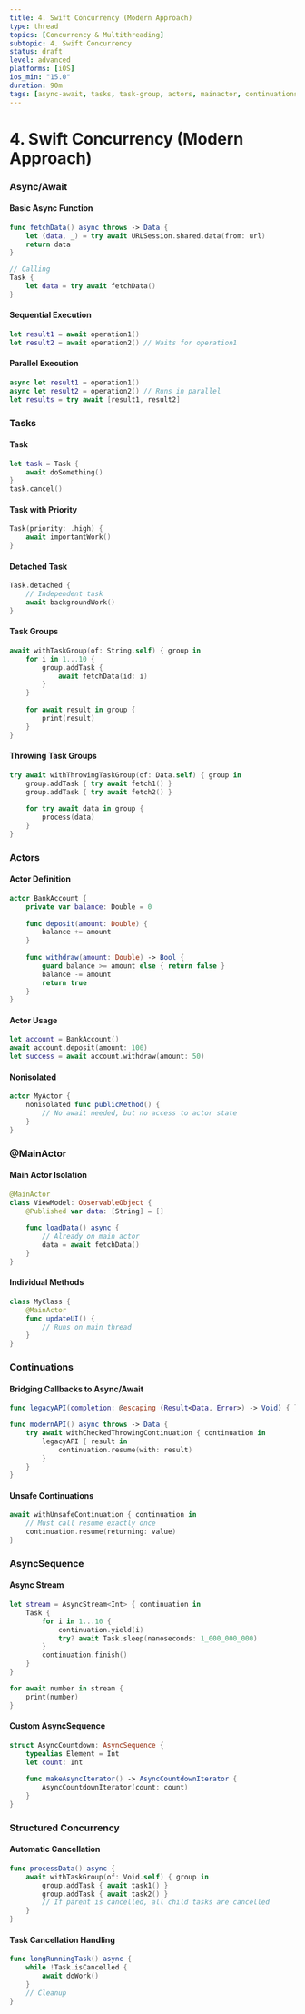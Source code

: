 ```yaml
---
title: 4. Swift Concurrency (Modern Approach)
type: thread
topics: [Concurrency & Multithreading]
subtopic: 4. Swift Concurrency
status: draft
level: advanced
platforms: [iOS]
ios_min: "15.0"
duration: 90m
tags: [async-await, tasks, task-group, actors, mainactor, continuations, asyncsequence, structured-concurrency]
---
```


# 4. Swift Concurrency (Modern Approach)


### Async/Await

#### Basic Async Function
```swift
func fetchData() async throws -> Data {
    let (data, _) = try await URLSession.shared.data(from: url)
    return data
}

// Calling
Task {
    let data = try await fetchData()
}
```

#### Sequential Execution
```swift
let result1 = await operation1()
let result2 = await operation2() // Waits for operation1
```

#### Parallel Execution
```swift
async let result1 = operation1()
async let result2 = operation2() // Runs in parallel
let results = try await [result1, result2]
```

### Tasks

#### Task
```swift
let task = Task {
    await doSomething()
}
task.cancel()
```

#### Task with Priority
```swift
Task(priority: .high) {
    await importantWork()
}
```

#### Detached Task
```swift
Task.detached {
    // Independent task
    await backgroundWork()
}
```

#### Task Groups
```swift
await withTaskGroup(of: String.self) { group in
    for i in 1...10 {
        group.addTask {
            await fetchData(id: i)
        }
    }
    
    for await result in group {
        print(result)
    }
}
```

#### Throwing Task Groups
```swift
try await withThrowingTaskGroup(of: Data.self) { group in
    group.addTask { try await fetch1() }
    group.addTask { try await fetch2() }
    
    for try await data in group {
        process(data)
    }
}
```

### Actors

#### Actor Definition
```swift
actor BankAccount {
    private var balance: Double = 0
    
    func deposit(amount: Double) {
        balance += amount
    }
    
    func withdraw(amount: Double) -> Bool {
        guard balance >= amount else { return false }
        balance -= amount
        return true
    }
}
```

#### Actor Usage
```swift
let account = BankAccount()
await account.deposit(amount: 100)
let success = await account.withdraw(amount: 50)
```

#### Nonisolated
```swift
actor MyActor {
    nonisolated func publicMethod() {
        // No await needed, but no access to actor state
    }
}
```

### @MainActor

#### Main Actor Isolation
```swift
@MainActor
class ViewModel: ObservableObject {
    @Published var data: [String] = []
    
    func loadData() async {
        // Already on main actor
        data = await fetchData()
    }
}
```

#### Individual Methods
```swift
class MyClass {
    @MainActor
    func updateUI() {
        // Runs on main thread
    }
}
```

### Continuations

#### Bridging Callbacks to Async/Await
```swift
func legacyAPI(completion: @escaping (Result<Data, Error>) -> Void) { }

func modernAPI() async throws -> Data {
    try await withCheckedThrowingContinuation { continuation in
        legacyAPI { result in
            continuation.resume(with: result)
        }
    }
}
```

#### Unsafe Continuations
```swift
await withUnsafeContinuation { continuation in
    // Must call resume exactly once
    continuation.resume(returning: value)
}
```

### AsyncSequence

#### Async Stream
```swift
let stream = AsyncStream<Int> { continuation in
    Task {
        for i in 1...10 {
            continuation.yield(i)
            try? await Task.sleep(nanoseconds: 1_000_000_000)
        }
        continuation.finish()
    }
}

for await number in stream {
    print(number)
}
```

#### Custom AsyncSequence
```swift
struct AsyncCountdown: AsyncSequence {
    typealias Element = Int
    let count: Int
    
    func makeAsyncIterator() -> AsyncCountdownIterator {
        AsyncCountdownIterator(count: count)
    }
}
```

### Structured Concurrency

#### Automatic Cancellation
```swift
func processData() async {
    await withTaskGroup(of: Void.self) { group in
        group.addTask { await task1() }
        group.addTask { await task2() }
        // If parent is cancelled, all child tasks are cancelled
    }
}
```

#### Task Cancellation Handling
```swift
func longRunningTask() async {
    while !Task.isCancelled {
        await doWork()
    }
    // Cleanup
}
```


